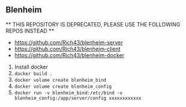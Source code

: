 Blenheim
--------

** THIS REPOSITORY IS DEPRECATED, PLEASE USE THE FOLLOWING REPOS INSTEAD **
* https://github.com/Rich43/blenheim-server
* https://github.com/Rich43/blenheim-client
* https://github.com/Rich43/blenheim-docker

1. Install docker
2. `docker build .`
3. `docker volume create blenheim_bind`
4. `docker volume create blenheim_config`
5. `docker run -v blenheim_bind:/etc/bind -v blenheim_config:/app/server/config xxxxxxxxxxxx`
